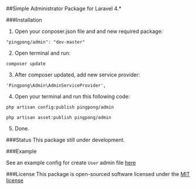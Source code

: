 ##Simple Administrator Package for Laravel 4.*

###Installation

1. Open your conposer.json file and and new required package:

  ```
  "pingpong/admin": "dev-master"
  ```

2. Open terminal and run:

  ```
  composer update
  ```

3. After composer updated, add new service provider:

  ```
  'Pingpong\Admin\AdminServiceProvider',
  ```

4. Open your terminal and run this following code:
  
  `php artisan config:publish pingpong/admin`

  `php artisan asset:publish pingpong/admin`
  
5. Done.


###Status
This package still under development.

###Example

See an example config for create `User` admin file [here](https://github.com/gravitano/admin/blob/master/example.php)
  
###License
This package is open-sourced software licensed under the [MIT license](http://opensource.org/licenses/MIT)

